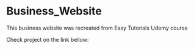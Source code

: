 # Business_Website
This business website was recreated from Easy Tutorials Udemy course

Check project on the link bellow:

